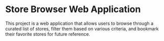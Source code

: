 # Store Browser Web Application

This project is a web application that allows users to browse through a curated list of stores, filter them based on various criteria, and bookmark their favorite stores for future reference.
